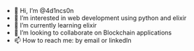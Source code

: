 - 👋 Hi, I’m @4d1ncs0n
- 👀 I’m interested in web development using python and elixir
- 🌱 I’m currently learning elixir
- 💞️ I’m looking to collaborate on Blockchain applications
- 📫 How to reach me: by email or linkedIn

<!---
4d1ncs0n/4d1ncs0n is a ✨ special ✨ repository because its `README.md` (this file) appears on your GitHub profile.
You can click the Preview link to take a look at your changes.
--->

